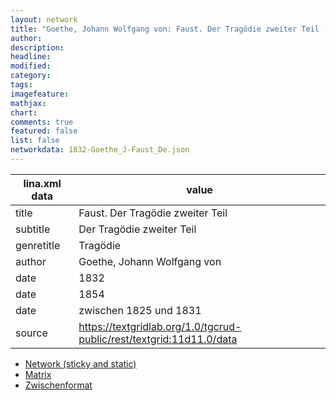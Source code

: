 ```yaml
---
layout: network
title: "Goethe, Johann Wolfgang von: Faust. Der Tragödie zweiter Teil (1832)"
author:
description:
headline:
modified:
category:
tags:
imagefeature: 
mathjax: 
chart: 
comments: true
featured: false
list: false
networkdata: 1832-Goethe_J-Faust_De.json
---
```

lina.xml data  | value
------------- | -------------
title|Faust. Der Tragödie zweiter Teil
subtitle|Der Tragödie zweiter Teil
genretitle|Tragödie
author|Goethe, Johann Wolfgang von
date|1832
date|1854
date|zwischen 1825 und 1831
source|https://textgridlab.org/1.0/tgcrud-public/rest/textgrid:11d11.0/data


* [Network (sticky and static)](/network201)
* [Matrix](/matrix201)
* [Zwischenformat](/lina201 )
